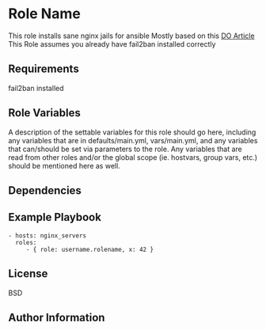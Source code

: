 Role Name
=========

This role installs sane nginx jails for ansible
Mostly based on this [DO Article]()
This Role assumes you already have fail2ban installed correctly

Requirements
------------

fail2ban installed


Role Variables
--------------

A description of the settable variables for this role should go here, including any variables that are in defaults/main.yml, vars/main.yml, and any variables that can/should be set via parameters to the role. Any variables that are read from other roles and/or the global scope (ie. hostvars, group vars, etc.) should be mentioned here as well.

Dependencies
------------


Example Playbook
----------------


    - hosts: nginx_servers
      roles:
         - { role: username.rolename, x: 42 }

License
-------

BSD

Author Information
------------------

